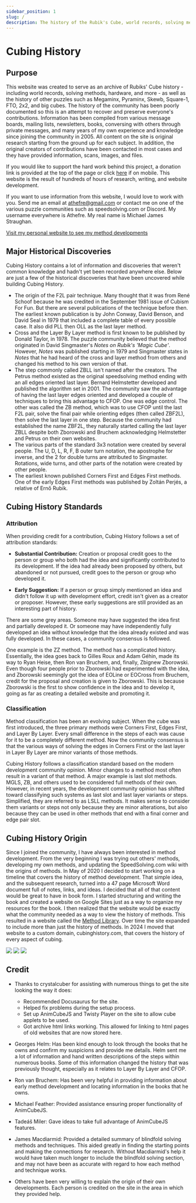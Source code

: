 ```yaml
---
sidebar_position: 1
slug: /
description: The history of the Rubik's Cube, world records, solving methods, Megaminx, Pyraminx, Skewb, Square-1, and more.
---
```


# Cubing History

## Purpose

This website was created to serve as an archive of Rubiks' Cube history - including world records, solving methods, hardware, and more - as well as the history of other puzzles such as Megaminx, Pyraminx, Skewb, Square-1, FTO, 2x2, and big cubes. The history of the community has been poorly documented so this is an attempt to recover and preserve everyone's contributions. Information has been compiled from various message boards, mailing lists, newsletters, books, conversing with others through private messages, and many years of my own experience and knowledge since joining the community in 2005. All content on the site is original research starting from the ground up for each subject. In addition, the original creators of contributions have been contacted in most cases and they have provided information, scans, images, and files.

If you would like to support the hard work behind this project, a donation link is provided at the top of the page or click <a href="https://www.paypal.com/donate/?hosted_button_id=4TMHMJNVB62YY">here</a> if on mobile. This website is the result of hundreds of hours of research, writing, and website development.

If you want to use information from this website, I would love to work with you. Send me an email at athefre@gmail.com or contact me on one of the various puzzle communities such as speedsolving.com or Discord. My username everywhere is Athefre. My real name is Michael James Straughan.

[Visit my personal website to see my method developments](https://sites.google.com/site/athefre)

## Major Historical Discoveries

Cubing History contains a lot of information and discoveries that weren't common knowledge and hadn't yet been recorded anywhere else. Below are just a few of the historical discoveries that have been uncovered while building Cubing History.

- The origin of the F2L pair technique. Many thought that it was from René Schoof because he was credited in the September 1981 issue of Cubism For Fun. But there are several publications of the technique before then. The earliest known publication is by John Conway, David Benson, and David Seal in 1979 that included a complete table of every possible case. It also did PLL then OLL as the last layer method.
- Cross and the Layer By Layer method is first known to be published by Donald Taylor, in 1978. The puzzle community believed that the method originated in David Singmaster's _Notes on Rubik's 'Magic Cube'_. However, _Notes_ was published starting in 1979 and Singmaster states in _Notes_ that he had heard of the cross and layer method from others and changed his method to his own version of that.
- The step commonly called ZBLL isn't named after the creators. The Petrus method existed as the original speedsolving method ending with an all edges oriented last layer. Bernard Helmstetter developed and published the algorithm set in 2001. The community saw the advantage of having the last layer edges oriented and developed a couple of techniques to bring this advantage to CFOP. One was edge control. The other was called the ZB method, which was to use CFOP until the last F2L pair, solve the final pair while orienting edges (then called ZBF2L), then solve the last layer in one step. Because the community had established the name ZBF2L, they naturally started calling the last layer ZBLL despite both Zborowski and Bruchem acknowledging Helmstetter and Petrus on their own websites.
- The various parts of the standard 3x3 notation were created by several people. The U, D, L, R, F, B outer turn notation, the apostrophe for inverse, and the 2 for double turns are attributed to Singmaster. Rotations, wide turns, and other parts of the notation were created by other people.
- The earliest known published Corners First and Edges First methods. One of the early Edges First methods was published by Zoltán Perjés, a relative of Ernő Rubik.

## Cubing History Standards

### Attribution

When providing credit for a contribution, Cubing History follows a set of attribution standards:

- **Substantial Contribution:** Creation or proposal credit goes to the person or group who both had the idea and significantly contributed to its development. If the idea had already been proposed by others, but abandoned or not pursued, credit goes to the person or group who developed it.

- **Early Suggestion:** If a person or group simply mentioned an idea and didn't follow it up with development effort, credit isn't given as a creator or proposer. However, these early suggestions are still provided as an interesting part of history.

There are some grey areas. Someone may have suggested the idea first and partially developed it. Or someone may have independently fully developed an idea without knowledge that the idea already existed and was fully developed. In these cases, a community consensus is followed.

One example is the ZZ method. The method has a complicated history. Essentially, the idea goes back to Gilles Roux and Adam Géhin, made its way to Ryan Heise, then Ron van Bruchem, and, finally, Zbignew Zborowski. Even though four people prior to Zborowski had experimented with the idea, and Zborowski seemingly got the idea of EOLine or EOCross from Bruchem, credit for the proposal and creation is given to Zborowski. This is because Zborowski is the first to show confidence in the idea and to develop it, going as far as creating a detailed website and promoting it.

### Classification

Method classification has been an evolving subject. When the cube was first introduced, the three primary methods were Corners First, Edges First, and Layer By Layer. Every small difference in the steps of each was cause for it to be a completely different method. Now the community consensus is that the various ways of solving the edges in Corners First or the last layer in Layer By Layer are minor variants of those methods.

Cubing History follows a classification standard based on the modern development community opinion. Minor changes to a method most often result in a variant of that method. A major example is last slot methods. MGLS, ZB, and others used to be considered full methods of their own. However, in recent years, the development community opinion has shifted toward classifying such systems as last slot and last layer variants or steps. Simplified, they are referred to as LSLL methods. It makes sense to consider them variants or steps not only because they are minor alterations, but also because they can be used in other methods that end with a final corner and edge pair slot.

## Cubing History Origin

Since I joined the community, I have always been interested in method development. From the very beginning I was trying out others' methods, developing my own methods, and updating the SpeedSolving.com wiki with the origins of methods. In May of 2020 I decided to start working on a timeline that covers the history of method development. That simple idea, and the subsequent research, turned into a 47 page Microsoft Word document full of notes, links, and ideas. I decided that all of that content would be great to have in book form. I started structuring and writing the book and created a website on Google Sites just as a way to organize my resources for the book. I then realized that the website would be exactly what the community needed as a way to view the history of methods. This resulted in a website called the [Method Library](https://sites.google.com/view/methodlibrary). Over time the site expanded to include more than just the history of methods. In 2024 I moved that website to a custom domain, cubinghistory.com, that covers the history of every aspect of cubing.

![](img/HomePage/Origin1.png)
![](img/HomePage/Origin2.png)
![](img/HomePage/MethodLibrary.png)

## Credit

- Thanks to crystalcuber for assisting with numerous things to get the site looking the way it does:

  - Recommended Docusaurus for the site.
  - Helped fix problems during the setup process.
  - Set up AnimCubeJS and Twisty Player on the site to allow cube applets to be used.
  - Got archive html links working. This allowed for linking to html pages of old websites that are now stored here.

- Georges Helm: Has been kind enough to look through the books that he owns and confirm my suspicions and provide me details. Helm sent me a lot of information and hand written descriptions of the steps within numerous books. Some of this information changed the history that was previously thought, especially as it relates to Layer By Layer and CFOP.

- Ron van Bruchem: Has been very helpful in providing information about early method development and locating information in the books that he owns.

- Michael Feather: Provided assistance ensuring proper functionality of AnimCubeJS.

- Tadeáš Miler: Gave ideas to take full advantage of AnimCubeJS features.

- James Macdiarmid: Provided a detailed summary of blindfold solving methods and techniques. This aided greatly in finding the starting points and making the connections for research. Without Macdiarmid's help it would have taken much longer to include the blindfold solving section, and may not have been as accurate with regard to how each method and technique works.

- Others have been very willing to explain the origin of their own developments. Each person is credited on the site in the area in which they provided help.
